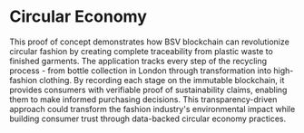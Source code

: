 # Circular Economy

This proof of concept demonstrates how BSV blockchain can revolutionize circular fashion by creating complete traceability from plastic waste to finished garments. The application tracks every step of the recycling process - from bottle collection in London through transformation into high-fashion clothing. By recording each stage on the immutable blockchain, it provides consumers with verifiable proof of sustainability claims, enabling them to make informed purchasing decisions. This transparency-driven approach could transform the fashion industry's environmental impact while building consumer trust through data-backed circular economy practices.
